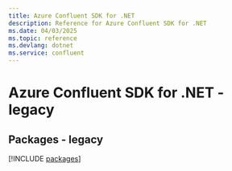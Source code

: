 ```yaml
---
title: Azure Confluent SDK for .NET
description: Reference for Azure Confluent SDK for .NET
ms.date: 04/03/2025
ms.topic: reference
ms.devlang: dotnet
ms.service: confluent
---
```

# Azure Confluent SDK for .NET - legacy
## Packages - legacy
[!INCLUDE [packages](confluent-index.md)]
